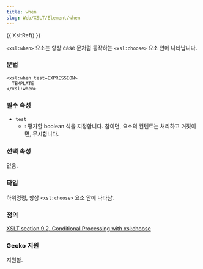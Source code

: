 ```yaml
---
title: when
slug: Web/XSLT/Element/when
---
```


{{ XsltRef() }}

`<xsl:when>` 요소는 항상 case 문처럼 동작하는 `<xsl:choose>` 요소 안에 나타납니다.

### 문법

```
<xsl:when test=EXPRESSION>
  TEMPLATE
</xsl:when>
```

### 필수 속성

- `test`
  - : 평가할 boolean 식을 지정합니다. 참이면, 요소의 컨텐트는 처리하고 거짓이면, 무시합니다.

### 선택 속성

없음.

### 타입

하위명령, 항상 `<xsl:choose>` 요소 안에 나타남.

### 정의

[XSLT section 9.2, Conditional Processing with xsl:choose](http://www.w3.org/TR/xslt#section-Conditional-Processing-with-xsl:choose)

### Gecko 지원

지원함.
